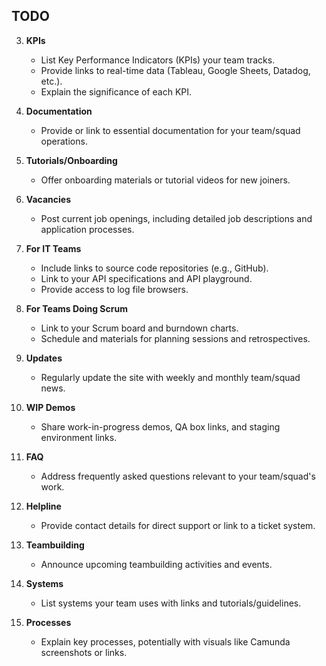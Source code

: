 ## TODO

3. **KPIs**

    - List Key Performance Indicators (KPIs) your team tracks.
    - Provide links to real-time data (Tableau, Google Sheets, Datadog, etc.).
    - Explain the significance of each KPI.

6. **Documentation**

    - Provide or link to essential documentation for your team/squad operations.

7. **Tutorials/Onboarding**

    - Offer onboarding materials or tutorial videos for new joiners.

8. **Vacancies**

    - Post current job openings, including detailed job descriptions and application processes.

9. **For IT Teams**

    - Include links to source code repositories (e.g., GitHub).
    - Link to your API specifications and API playground.
    - Provide access to log file browsers.

10. **For Teams Doing Scrum**

    - Link to your Scrum board and burndown charts.
    - Schedule and materials for planning sessions and retrospectives.

11. **Updates**

    - Regularly update the site with weekly and monthly team/squad news.

12. **WIP Demos**

    - Share work-in-progress demos, QA box links, and staging environment links.

13. **FAQ**

    - Address frequently asked questions relevant to your team/squad's work.

14. **Helpline**

    - Provide contact details for direct support or link to a ticket system.

15. **Teambuilding**

    - Announce upcoming teambuilding activities and events.

16. **Systems**

    - List systems your team uses with links and tutorials/guidelines.

17. **Processes**

    - Explain key processes, potentially with visuals like Camunda screenshots or links.
